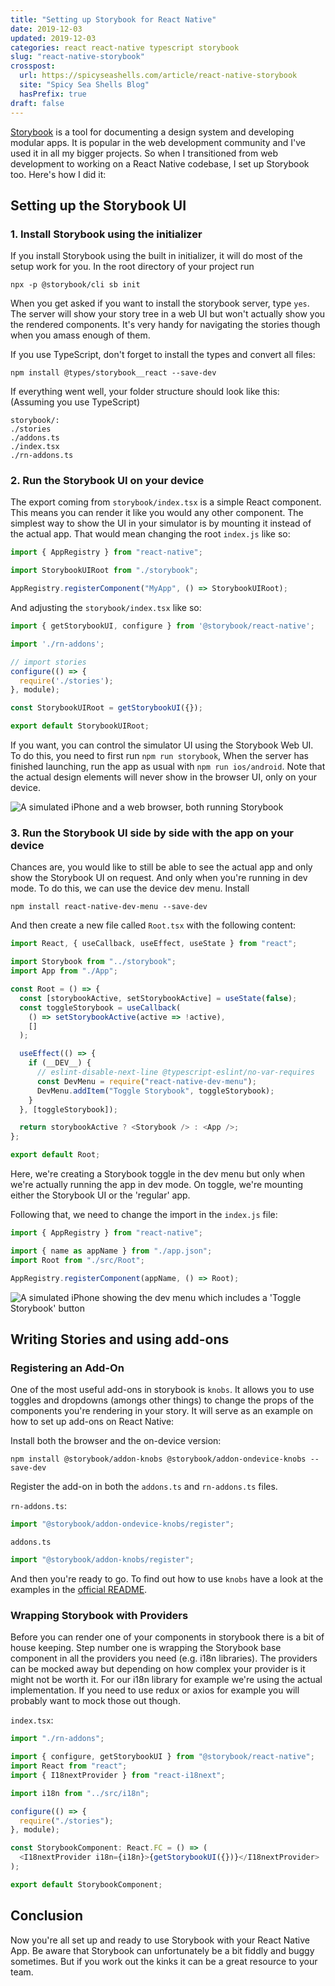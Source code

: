 ```yaml
---
title: "Setting up Storybook for React Native"
date: 2019-12-03
updated: 2019-12-03
categories: react react-native typescript storybook
slug: "react-native-storybook"
crosspost:
  url: https://spicyseashells.com/article/react-native-storybook
  site: "Spicy Sea Shells Blog"
  hasPrefix: true
draft: false
---
```


[Storybook](https://storybook.js.org/) is a tool for documenting a design system and developing modular apps. It is popular in the web development community and I've used it in all my bigger projects. So when I transitioned from web development to working on a React Native codebase, I set up Storybook too. Here's how I did it:

## Setting up the Storybook UI

### 1. Install Storybook using the initializer

If you install Storybook using the built in initializer, it will do most of the setup work for you. In the root directory of your project run

    npx -p @storybook/cli sb init

When you get asked if you want to install the storybook server, type `yes`. The server will show your story tree in a web UI but won't actually show you the rendered components. It's very handy for navigating the stories though when you amass enough of them.

If you use TypeScript, don't forget to install the types and convert all files:

    npm install @types/storybook__react --save-dev

If everything went well, your folder structure should look like this: (Assuming you use TypeScript)

```
storybook/:
./stories
./addons.ts
./index.tsx
./rn-addons.ts
```

### 2. Run the Storybook UI on your device

The export coming from `storybook/index.tsx` is a simple React component. This means you can render it like you would any other component. The simplest way to show the UI in your simulator is by mounting it instead of the actual app. That would mean changing the root `index.js` like so:

```javascript
import { AppRegistry } from "react-native";

import StorybookUIRoot from "./storybook";

AppRegistry.registerComponent("MyApp", () => StorybookUIRoot);
```

And adjusting the `storybook/index.tsx` like so:

```javascript
import { getStorybookUI, configure } from '@storybook/react-native';

import './rn-addons';

// import stories
configure(() => {
  require('./stories');
}, module);

const StorybookUIRoot = getStorybookUI({});

export default StorybookUIRoot;
```

If you want, you can control the simulator UI using the Storybook Web UI. To do this, you need to first run `npm run storybook`, When the server has finished launching, run the app as usual with `npm run ios/android`. Note that the actual design elements will never show in the browser UI, only on your device.

![A simulated iPhone and a web browser, both running Storybook](img/react-native-storybook-1_video_control.png)

### 3. Run the Storybook UI side by side with the app on your device

Chances are, you would like to still be able to see the actual app and only show the Storybook UI on request. And only when you're running in dev mode. To do this, we can use the device dev menu. Install

    npm install react-native-dev-menu --save-dev

And then create a new file called `Root.tsx` with the following content:

```javascript
import React, { useCallback, useEffect, useState } from "react";

import Storybook from "../storybook";
import App from "./App";

const Root = () => {
  const [storybookActive, setStorybookActive] = useState(false);
  const toggleStorybook = useCallback(
    () => setStorybookActive(active => !active),
    []
  );

  useEffect(() => {
    if (__DEV__) {
      // eslint-disable-next-line @typescript-eslint/no-var-requires
      const DevMenu = require("react-native-dev-menu");
      DevMenu.addItem("Toggle Storybook", toggleStorybook);
    }
  }, [toggleStorybook]);

  return storybookActive ? <Storybook /> : <App />;
};

export default Root;
```

Here, we're creating a Storybook toggle in the dev menu but only when we're actually running the app in dev mode. On toggle, we're mounting either the Storybook UI or the 'regular' app.

Following that, we need to change the import in the `index.js` file:

```javascript
import { AppRegistry } from "react-native";

import { name as appName } from "./app.json";
import Root from "./src/Root";

AppRegistry.registerComponent(appName, () => Root);
```

![A simulated iPhone showing the dev menu which includes a 'Toggle Storybook' button](img/react-native-storybook-2_dev_toggle.png)

## Writing Stories and using add-ons

### Registering an Add-On

One of the most useful add-ons in storybook is `knobs`. It allows you to use toggles and dropdowns (amongs other things) to change the props of the components you're rendering in your story. It will serve as an example on how to set up add-ons on React Native:

Install both the browser and the on-device version:

    npm install @storybook/addon-knobs @storybook/addon-ondevice-knobs --save-dev

Register the add-on in both the `addons.ts` and `rn-addons.ts` files.

`rn-addons.ts`:

```javascript
import "@storybook/addon-ondevice-knobs/register";
```

`addons.ts`

```javascript
import "@storybook/addon-knobs/register";
```

And then you're ready to go. To find out how to use `knobs` have a look at the examples in the [official README](https://github.com/storybookjs/storybook/tree/master/addons/knobs).

### Wrapping Storybook with Providers

Before you can render one of your components in storybook there is a bit of house keeping. Step number one is wrapping the Storybook base component in all the providers you need (e.g. i18n libraries). The providers can be mocked away but depending on how complex your provider is it might not be worth it. For our i18n library for example we're using the actual implementation. If you need to use redux or axios for example you will probably want to mock those out though.

`index.tsx`:

```javascript
import "./rn-addons";

import { configure, getStorybookUI } from "@storybook/react-native";
import React from "react";
import { I18nextProvider } from "react-i18next";

import i18n from "../src/i18n";

configure(() => {
  require("./stories");
}, module);

const StorybookComponent: React.FC = () => (
  <I18nextProvider i18n={i18n}>{getStorybookUI({})}</I18nextProvider>
);

export default StorybookComponent;
```

## Conclusion

Now you're all set up and ready to use Storybook with your React Native App. Be aware that Storybook can unfortunately be a bit fiddly and buggy sometimes. But if you work out the kinks it can be a great resource to your team.
